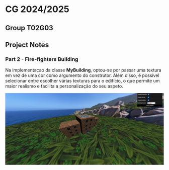 # CG 2024/2025

## Group T02G03

## Project Notes

### Part 2 - Fire-fighters Building

Na implementacao da classe **MyBuilding**, optou-se por passar uma textura em vez de uma cor como argumento do construtor. Além disso, é possível selecionar entre escolher várias texturas para o edifício, o que permite um maior realismo e facilita a personalização do seu aspeto.

![Screenshot 1](screenshots/cg-t02g03-project-2.png)
